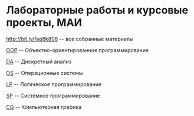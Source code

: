 # Лабораторные работы и курсовые проекты, МАИ #

http://bit.ly/faq8k806 -- все собранные материалы

[OOP](OOP) -- Объектно-ориентированное программирование

[DA](DA) -- Дискретный анализ

[OS](OS) -- Операционные системы

[LP](LP) -- Логическое программирование

[SP](SP) -- Системное программирование

[CG](CG) -- Компьютерная графика
